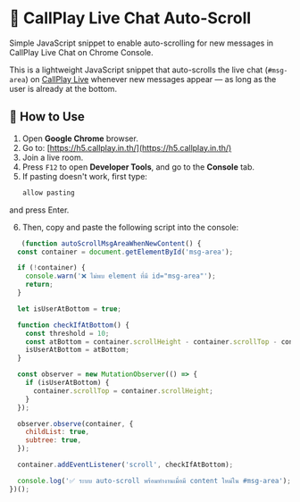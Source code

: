 # 📜 CallPlay Live Chat Auto-Scroll
Simple JavaScript snippet to enable auto-scrolling for new messages in CallPlay Live Chat on Chrome Console.

This is a lightweight JavaScript snippet that auto-scrolls the live chat (`#msg-area`) on [CallPlay Live](https://h5.callplay.in.th/) whenever new messages appear — as long as the user is already at the bottom.

## 📌 How to Use

1. Open **Google Chrome** browser.
2. Go to: [https://h5.callplay.in.th/](https://h5.callplay.in.th/)
3. Join a live room.
4. Press `F12` to open **Developer Tools**, and go to the **Console** tab.
5. If pasting doesn't work, first type:
   ```js
   allow pasting
and press Enter.

6. Then, copy and paste the following script into the console:
```js
   (function autoScrollMsgAreaWhenNewContent() {
  const container = document.getElementById('msg-area');

  if (!container) {
    console.warn('❌ ไม่พบ element ที่มี id="msg-area"');
    return;
  }

  let isUserAtBottom = true;

  function checkIfAtBottom() {
    const threshold = 10;
    const atBottom = container.scrollHeight - container.scrollTop - container.clientHeight < threshold;
    isUserAtBottom = atBottom;
  }

  const observer = new MutationObserver(() => {
    if (isUserAtBottom) {
      container.scrollTop = container.scrollHeight;
    }
  });

  observer.observe(container, {
    childList: true,
    subtree: true,
  });

  container.addEventListener('scroll', checkIfAtBottom);

  console.log('✅ ระบบ auto-scroll พร้อมทำงานเมื่อมี content ใหม่ใน #msg-area');
})();
